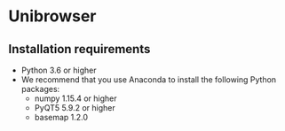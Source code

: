 # Unibrowser

## Installation requirements
- Python 3.6 or higher
- We recommend that you use Anaconda to install the following Python packages:
  - numpy 1.15.4 or higher
  - PyQT5 5.9.2 or higher
  - basemap 1.2.0
